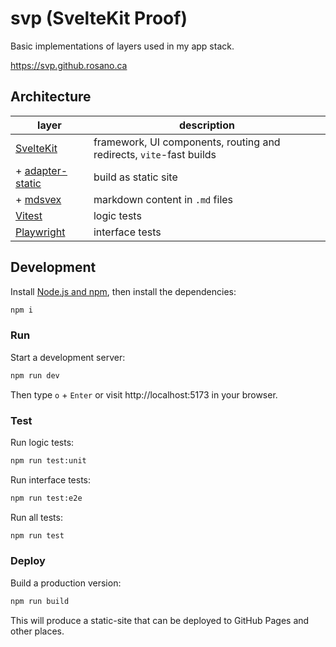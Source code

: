 # svp (SvelteKit Proof)

Basic implementations of layers used in my app stack.

https://svp.github.rosano.ca

## Architecture

| layer | description |
| - | - |
| [SvelteKit](https://svelte.dev/docs/kit) | framework, UI components, routing and redirects, `vite`-fast builds |
| + [adapter-static](https://svelte.dev/docs/kit/adapter-static) | build as static site |
| + [mdsvex](https://mdsvex.pngwn.io/docs) | markdown content in `.md` files |
| [Vitest](https://vitest.dev) | logic tests |
| [Playwright](https://playwright.dev) | interface tests |

## Development

Install [Node.js and npm](https://nodejs.org/en/download/), then install the dependencies:

```sh
npm i
```

### Run

Start a development server:

```sh
npm run dev
```

Then type `o` + `Enter` or visit http://localhost:5173 in your browser.

### Test

Run logic tests:

```sh
npm run test:unit
```

Run interface tests:

```sh
npm run test:e2e
```

Run all tests:

```sh
npm run test
```

### Deploy

Build a production version:

```sh
npm run build
```

This will produce a static-site that can be deployed to GitHub Pages and other places.
